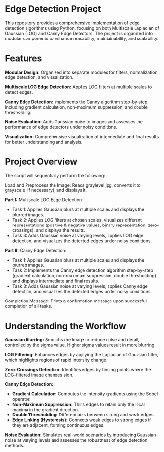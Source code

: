 # Edge Detection Project

This repository provides a comprehensive implementation of edge detection algorithms using Python, focusing on both Multiscale Laplacian of Gaussian (LOG) and Canny Edge Detectors. The project is organized into modular components to enhance readability, maintainability, and scalability.

# Features

**Modular Design:** Organized into separate modules for filters, normalization, edge detection, and visualization.

**Multiscale LOG Edge Detection:** Applies LOG filters at multiple scales to detect edges.

**Canny Edge Detection:** Implements the Canny algorithm step-by-step, including gradient calculation, non-maximum suppression, and double thresholding.

**Noise Evaluation:** Adds Gaussian noise to images and assesses the performance of edge detectors under noisy conditions.

**Visualization:** Comprehensive visualization of intermediate and final results for better understanding and analysis.


# Project Overview

The script will sequentially perform the following:

Load and Preprocess the Image: Reads graylevel.jpg, converts it to grayscale (if necessary), and displays it.

**Part I:** Multiscale LOG Edge Detection:

- Task 1: Applies Gaussian blurs at multiple scales and displays the blurred images.
- Task 2: Applies LOG filters at chosen scales, visualizes different representations (positive & negative values, binary representation, zero-crossings), and displays the results.
- Task 3: Adds Gaussian noise at varying levels, applies LOG edge detection, and visualizes the detected edges under noisy conditions.

**Part II:** Canny Edge Detection:
  
- Task 1: Applies Gaussian blurs at multiple scales and displays the blurred images.
- Task 2: Implements the Canny edge detection algorithm step-by-step (gradient calculation, non-maximum suppression, double thresholding) and displays intermediate and final results.
- Task 3: Adds Gaussian noise at varying levels, applies Canny edge detection, and visualizes the detected edges under noisy conditions.

Completion Message: Prints a confirmation message upon successful completion of all tasks.

# Understanding the Workflow

**Gaussian Blurring:** Smooths the image to reduce noise and detail, controlled by the sigma value. Higher sigma values result in more blurring.

**LOG Filtering:** Enhances edges by applying the Laplacian of Gaussian filter, which highlights regions of rapid intensity change.

**Zero-Crossings Detection:** Identifies edges by finding points where the LOG-filtered image changes sign.

**Canny Edge Detection:**

- **Gradient Calculation:** Computes the intensity gradients using the Sobel operator.
- **Non-Maximum Suppression:** Thins edges to retain only the local maxima in the gradient direction.
- **Double Thresholding:** Differentiates between strong and weak edges.
- **Edge Linking (Hysteresis):** Connects weak edges to strong edges if they are adjacent, forming continuous edges.

**Noise Evaluation:** Simulates real-world scenarios by introducing Gaussian noise at varying levels and assesses the robustness of edge detection methods.
